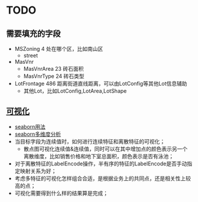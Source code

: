 # TODO 

## 需要填充的字段

- MSZoning 4 处在哪个区，比如南山区
	- street
- MasVnr
	- MasVnrArea 23 砖石面积
	- MasVnrType 24 砖石类型
- LotFrontage 486 距离街道直线距离，可以由LotConfig等其他Lot信息辅助
	- 其他Lot，比如LotConfig,LotArea,LotShape
    
## [可视化](https://github.com/NemoHoHaloAi/something_I_should_remember/blob/master/memo/iiam/iv/da_ml/%E6%95%B0%E6%8D%AE%E5%8F%AF%E8%A7%86%E5%8C%96/README.md)

- [seaborn用法](http://seaborn.pydata.org/examples/index.html)
- [seaborn多维度分析](https://www.jianshu.com/p/3ae90f227034)
- 当目标字段为连续值时，如何进行连续特征和离散特征的可视化；
	- 散点图可视化连续值&连续值，同时可以在其中增加点的颜色表示另一个离散维度，比如销售价格和地下室总面积，颜色表示是否有泳池；
- 对于离散特征的LabelEncode操作，半有序的特征的LabelEncode是否手动指定映射关系为好；
- 考虑多特征的可视化怎样组合合适，是根据业务上的共同点，还是相关性上较高的点；
- 可视化需要得到什么样的结果算是完成；

